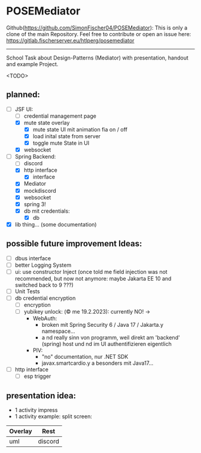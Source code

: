 # POSEMediator

Github(https://github.com/SimonFischer04/POSEMediator): This is only a clone of the main Repository.
Feel free to contribute or open an issue here: https://gitlab.fischerserver.eu/htlperg/posemediator

---

School Task about Design-Patterns (Mediator) with presentation, handout and example Project.

\<TODO\>

## planned:
- [ ] JSF UI:
    - [ ] credential management page
    - [X] mute state overlay
        - [X] mute state UI mit animation fia on / off
        - [X] load inital state from server
        - [X] toggle mute State in UI
    - [X] websocket
- [ ] Spring Backend:
    - [ ] discord
    - [X] http interface
        - [X] interface
    - [X] Mediator
    - [X] mockdiscord
    - [X] websocket
    - [X] spring 3!
    - [X] db mit credentials:
        - [X] db
- [X] lib thing... (some documentation)

## possible future improvement Ideas:
- [ ] dbus interface
- [ ] better Logging System
- [ ] ui: use constructor Inject (once told me field injection was not recommended, but now not anymore: maybe Jakarta EE 10 and switched back to 9 ???)
- [ ] Unit Tests
- [ ] db credential encryption
    - [ ] encryption
    - [ ] yubikey unlock: (©️ me 19.2.2023): currently NO! ->
        - WebAuth:
            - broken mit Spring Security 6 / Java 17 / Jakarta.y namespace...
            - a nd really sinn von programm, weil direkt am 'backend' (spring) host und nd im UI authentifizieren eigentlich
        - PIV:
            - "no" documentation, nur .NET SDK
            - javax.smartcardio.y a besonders mit Java17...
- [ ] http interface
    - [ ] esp trigger

## presentation idea:
- 1 activity impress
- 1 activity example: split screen:

| Overlay | Rest     |
|---------|----------|
| uml     | discord  |

